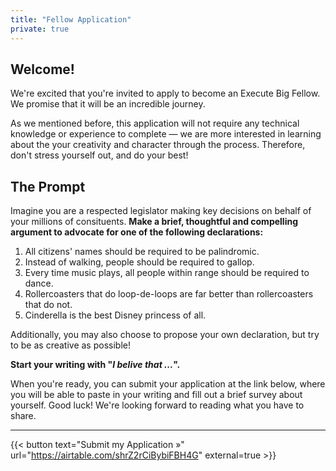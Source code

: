 ```yaml
---
title: "Fellow Application"
private: true
---
```


## Welcome! 

We're excited that you're invited to apply to become an Execute Big Fellow. We promise that it will be an incredible journey.

As we mentioned before, this application will not require any technical knowledge or experience to complete — we are more interested in learning about the your creativity and character through the process. Therefore, don't stress yourself out, and do your best! 

## The Prompt

Imagine you are a respected legislator making key decisions on behalf of your millions of consituents. **Make a brief, thoughtful and compelling argument to advocate for one of the following declarations:**

1. All citizens' names should be required to be palindromic.
1. Instead of walking, people should be required to gallop.
1. Every time music plays, all people within range should be required to dance.
1. Rollercoasters that do loop-de-loops are far better than rollercoasters that do not.
1. Cinderella is the best Disney princess of all.

Additionally, you may also choose to propose your own declaration, but try to be as creative as possible! 

**Start your writing with "_I belive that ..._".** 

When you're ready, you can submit your application at the link below, where you will be able to paste in your writing and fill out a brief survey about yourself. Good luck! We're looking forward to reading what you have to share. 

---

{{< button text="Submit my Application »" url="https://airtable.com/shrZ2rCiBybiFBH4G" external=true >}}
